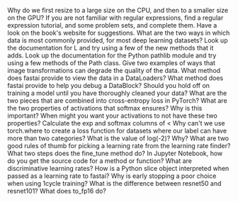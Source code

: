 Why do we first resize to a large size on the CPU, and then to a smaller size on the GPU?
If you are not familiar with regular expressions, find a regular expression tutorial, and some problem sets, and complete them. Have a look on the book's website for suggestions.
What are the two ways in which data is most commonly provided, for most deep learning datasets?
Look up the documentation for L and try using a few of the new methods that it adds.
Look up the documentation for the Python pathlib module and try using a few methods of the Path class.
Give two examples of ways that image transformations can degrade the quality of the data.
What method does fastai provide to view the data in a DataLoaders?
What method does fastai provide to help you debug a DataBlock?
Should you hold off on training a model until you have thoroughly cleaned your data?
What are the two pieces that are combined into cross-entropy loss in PyTorch?
What are the two properties of activations that softmax ensures? Why is this important?
When might you want your activations to not have these two properties?
Calculate the exp and softmax columns of <
Why can't we use torch.where to create a loss function for datasets where our label can have more than two categories?
What is the value of log(-2)? Why?
What are two good rules of thumb for picking a learning rate from the learning rate finder?
What two steps does the fine_tune method do?
In Jupyter Notebook, how do you get the source code for a method or function?
What are discriminative learning rates?
How is a Python slice object interpreted when passed as a learning rate to fastai?
Why is early stopping a poor choice when using 1cycle training?
What is the difference between resnet50 and resnet101?
What does to_fp16 do?
